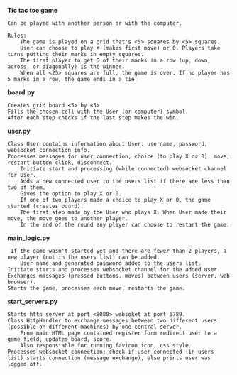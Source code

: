 **Tic tac toe game**

    Can be played with another person or with the computer.
    
    Rules:
        The game is played on a grid that's <5> squares by <5> squares.
        User can choose to play X (makes first move) or 0. Players take turns putting their marks in empty squares.
        The first player to get 5 of their marks in a row (up, down, across, or diagonally) is the winner.
        When all <25> squares are full, the game is over. If no player has 5 marks in a row, the game ends in a tie.
					

**board.py**

    Creates grid board <5> by <5>.
    Fills the chosen cell with the User (or computer) symbol.
    After each step checks if the last step makes the win.


**user.py**
    
    Class User contains information about User: username, password, websocket connection info. 
    Processes messages for user connection, choice (to play X or 0), move, restart button click, disconnect.
        Initiate start and processing (while connected) websocket channel for User.
        Adds a new connected user to the users list if there are less than two of them.
        Gives the option to play X or 0.
        If one of two players made a choice to play X or 0, the game started (creates board).
        The first step made by the User who plays X. When User made their move, the move goes to another player.
        In the end of the round any player can choose to restart the game.


**main_logic.py**

     If the game wasn't started yet and there are fewer than 2 players, a new player (not in the users list) can be added.
        User name and generated password added to the users list.
    Initiate starts and processes websocket channel for the added user.
    Exchanges massages (pressed buttons, moves) between users (server, web browser).
    Starts the game, processes each move, restarts the game.


**start_servers.py**

    Starts http server at port <8080> websoket at port 6789.
    Class HttpHandler to exchange messages between two different users (possible on different machines) by one central server.
        From main HTML page contained register form redirect user to a game field, updates board, score.
        Also responsiable for running favicon icon, css style.
    Processes websocket connection: check if user connected (in users list) starts connection (message exchange), else prints user was logged off.
    
    
